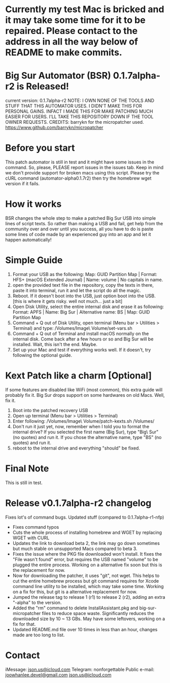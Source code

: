 # Currently my test Mac is bricked and it may take some time for it to be repaired. Please contact to the address in all the way below of README to make commits.

# Big Sur Automator (BSR) 0.1.7alpha-r2 is Released!
current version: 0.1.7alpha-r2
NOTE: I OWN NONE OF THE TOOLS AND STUFF THAT THIS AUTOMATOR USES. I DIDN'T MAKE THIS FOR PERSONAL GAINS. INFACT I MADE THIS FOR MAKE PATCHING MUCH EASIER FOR USERS. I'LL TAKE THIS REPOSITORY DOWN IF THE TOOL OWNER REQUESTS.
CREDITS: barrykn for the micropatcher used. https://www.github.com/barrykn/micropatcher

# Before you start
This patch automator is still in test and it might have some issues in the command. So, please, PLEASE report issues in the issues tab. Keep in mind we don't provide support for broken macs using this script. Please try the cURL command (automator-alpha0.1.7r2) then try the homebrew wget version if it fails.

# How it works
BSR changes the whole step to make a patched Big Sur USB into simple lines of script texts. So rather than making a USB and fail, get help from the community over and over until you success, all you have to do is paste some lines of code made by an experienced guy into an app and let it happen automatically!

# Simple Guide 
1. Format your USB as the following: Map: GUID Partition Map | Format: HFS+ (macOS Extended Journal) | Name: volume | No capitals in name.
2. open the provided text file in the repository, copy the texts in there, paste it into terminal, run it and let the script do all the magic. 
3. Reboot. If it doesn't boot into the USB, just option boot into the USB.
[this is where it gets risky. well not much... just a bit]
4. Open Disk Utility, select the entire internal disk and erase it as following: Format: APFS | Name: Big Sur | Alternative name: BS | Map: GUID Partition Map
5. Command + Q out of Disk Utility, open terminal (Menu bar > Utilities > Terminal) and type: /Volumes/Image\ Volume/set-vars.sh
6. Command + Q out of Terminal and install macOS normally on the internal disk. Come back after a few hours or so and Big Sur will be installed. Wait, this isn't the end. Maybe.
7. Set up your Mac and test if everything works well. If it doesn't, try following the optional guide.

# Kext Patch like a charm [Optional]
If some features are disabled like WiFi (most common), this extra guide will probably fix it. Big Sur drops support on some hardwares on old Macs. Well, fix it.
1. Boot into the patched recovery USB
2. Open up terminal (Menu bar > Utilities > Terminal)
3. Enter following: /Volumes/Image\ Volume/patch-kexts.sh /Volumes/
4. Don't run it just yet, now, remember when I told you to format the internal drive? If you selected the first name (Big Sur), type "Big\ Sur" (no quotes) and run it. If you chose the alternative name, type "BS" (no quotes) and run it.
5. reboot to the internal drive and everything "should" be fixed.

# Final Note
This is still in test.

# Release v0.1.7alpha-r2 changelog
Fixes lot's of command bugs.
Updated stuff (compared to 0.1.7alpha-r1-nfp)
- Fixes command typos
- Cuts the whole process of installing homebrew and WGET by replacing WGET with CURL
- Updates the link to download beta 2, the link may go down sometimes but much stable on unsupported Macs compared to beta 3.
- Fixes the issue where the PKG file downloaded won't install. It fixes the "File wasn't found" error, but requires the USB named "volume" to be plugged the entire process. Working on a alternative fix soon but this is the replacement for now.
- Now for downloading the patcher, it uses "git", not wget. This helps to cut the entire homebrew process but git command requires for Xcode command line utility to be installed, which may take some time. Working on a fix for this, but git is a alternative replacement for now.
- Jumped the release tag to release 1 (r1) to release 2 (r2), adding an extra "-alpha" to the version.
- Added the "rm" command to delete InstallAssistant.pkg and big-sur-micropatcher files to reduce space waste. Significantly reduces the downloaded size by 10 ~ 13 GBs. May have some leftovers, working on a fix for that.
- Updated README.md file over 10 times in less than an hour, changes made are too long to list.

# Contact
iMessage: json.us@icloud.com
Telegram: nonforgettable
Public e-mail: joowhanlee.devel@gmail.com json.us@icloud.com 


